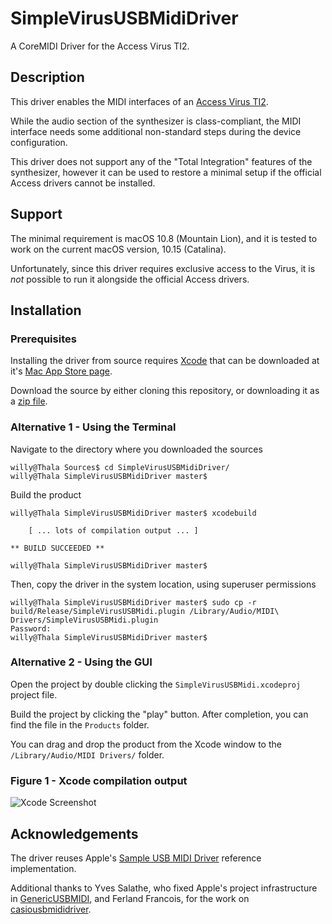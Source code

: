 # SimpleVirusUSBMidiDriver

A CoreMIDI Driver for the Access Virus TI2.

## Description

This driver enables the MIDI interfaces of an [Access Virus TI2](https://virus.info/).

While the audio section of the synthesizer is class-compliant, the MIDI interface needs
some additional non-standard steps during the device configuration.

This driver does not support any of the "Total Integration" features of the synthesizer,
however it can be used to restore a minimal setup if the official Access drivers cannot
be installed.

## Support

The minimal requirement is macOS 10.8 (Mountain Lion), and it is tested to work on the
current macOS version, 10.15 (Catalina).

Unfortunately, since this driver requires exclusive access to the Virus, it is *not*
possible to run it alongside the official Access drivers.


## Installation

### Prerequisites

Installing the driver from source requires [Xcode](https://developer.apple.com/xcode/)
that can be downloaded at it's [Mac App Store page](https://apps.apple.com/us/app/xcode/id497799835?mt=12).

Download the source by either cloning this repository, or downloading it as
a [zip file](https://github.com/biappi/SimpleVirusUSBMidiDriver/archive/refs/heads/master.zip).


### Alternative 1 - Using the Terminal

Navigate to the directory where you downloaded the sources

    willy@Thala Sources$ cd SimpleVirusUSBMidiDriver/
    willy@Thala SimpleVirusUSBMidiDriver master$ 

Build the product

    willy@Thala SimpleVirusUSBMidiDriver master$ xcodebuild 

        [ ... lots of compilation output ... ]

    ** BUILD SUCCEEDED **

    willy@Thala SimpleVirusUSBMidiDriver master$

Then, copy the driver in the system location, using superuser permissions

    willy@Thala SimpleVirusUSBMidiDriver master$ sudo cp -r build/Release/SimpleVirusUSBMidi.plugin /Library/Audio/MIDI\ Drivers/SimpleVirusUSBMidi.plugin
    Password:
    willy@Thala SimpleVirusUSBMidiDriver master$ 


### Alternative 2 - Using the GUI

Open the project by double clicking the `SimpleVirusUSBMidi.xcodeproj` project file.

Build the project by clicking the "play" button. After completion, you can find the file in
the `Products` folder.

You can drag and drop the product from the Xcode window to the `/Library/Audio/MIDI Drivers/`
folder.

### Figure 1 - Xcode compilation output

![Xcode Screenshot](https://github.com/biappi/SimpleVirusUSBMidiDriver/blob/images/where-to-find-product.png?raw=true)

## Acknowledgements

The driver reuses Apple's
[Sample USB MIDI Driver](https://developer.apple.com/library/archive/samplecode/SampleUSBMIDIDriver/Introduction/Intro.html)
reference implementation.

Additional thanks to Yves Salathe, who fixed Apple's project infrastructure in
[GenericUSBMIDI](https://github.com/ysalathe/GenericUSBMIDI), and Ferland Francois, for
the work on [casiousbmididriver](https://code.google.com/archive/p/casiousbmididriver).
